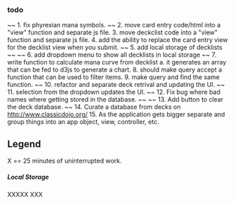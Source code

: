 ### todo

~~ 1. fix phyrexian mana symbols. ~~
2. move card entry code/html into a "view" function and separate js file.
3. move deckclist code into a "view" function and separate js file.
4. add the ability to replace the card entry view for the decklist view when you submit.
~~ 5. add local storage of decklists ~~
~~ 6. add dropdown menu to show all decklists in local storage ~~
7. write function to calculate mana curve from decklist
	a. it generates an array that can be fed to d3js to generate a chart.
8. should make query accept a function that can be used to filter items.
9. make query and find the same function.
~~ 10. refactor and separate deck retrival and updating the UI. ~~
11. selection from the dropdown updates the UI.
~~ 12. Fix bug where bad names where getting stored in the database. ~~
~~ 13. Add button to clear the deck database. ~~
14. Curate a database from decks on http://www.classicdojo.org/
15. As the application gets bigger separate and group things into an app object, view, controller, etc.

## Legend

X == 25 minutes of uninterrupted work.

##### Local Storage
XXXXX
XXX